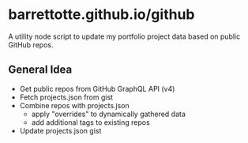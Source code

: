 # barrettotte.github.io/github

A utility node script to update my portfolio project data based on public GitHub repos.

## General Idea
- Get public repos from GitHub GraphQL API (v4)
- Fetch projects.json from gist
- Combine repos with projects.json
  - apply "overrides" to dynamically gathered data
  - add additional tags to existing repos
- Update projects.json gist
